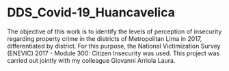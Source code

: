 # DDS_Covid-19_Huancavelica

The objective of this work is to identify the levels of perception of insecurity regarding property crime in the districts of Metropolitan Lima in 2017, differentiated by district. For this purpose, the National Victimization Survey (ENEVIC) 2017 - Module 300: Citizen Insecurity was used. This project was carried out jointly with my colleague Giovanni Arriola Laura. 
